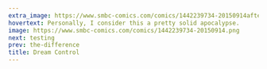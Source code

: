 ```yaml
---
extra_image: https://www.smbc-comics.com/comics/1442239734-20150914after.png
hovertext: Personally, I consider this a pretty solid apocalypse.
image: https://www.smbc-comics.com/comics/1442239734-20150914.png
next: testing
prev: the-difference
title: Dream Control
---
```

